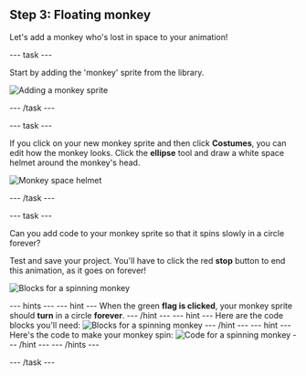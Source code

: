 ## Step 3: Floating monkey

Let's add a monkey who's lost in space to your animation!

--- task ---

Start by adding the 'monkey' sprite from the library.

 ![Adding a monkey sprite](images/space-monkey-sprite.png)

--- /task ---

--- task ---

If you click on your new monkey sprite and then click **Costumes**, you can edit how the monkey looks. Click the **ellipse** tool and draw a white space helmet around the monkey's head.

 ![Monkey space helmet](images/space-monkey-edit.png)

--- /task ---

--- task ---

Can you add code to your monkey sprite so that it spins slowly in a circle forever?

 Test and save your project. You'll have to click the red **stop** button to end this animation, as it goes on forever!

 ![Blocks for a spinning monkey](images/space-spin-test.png)

--- hints ---
--- hint ---
When the green __flag is clicked__, your monkey sprite should __turn__ in a circle __forever__.
--- /hint ---
--- hint ---
Here are the code blocks you'll need:
![Blocks for a spinning monkey](images/space-spin-blocks.png)
--- /hint ---
--- hint ---
Here's the code to make your monkey spin:
![Code for a spinning monkey](images/space-spin-code.png)
--- /hint ---
--- /hints ---

--- /task ---

